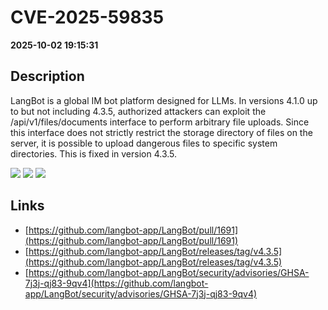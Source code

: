 # CVE-2025-59835

**2025-10-02 19:15:31**

## Description
LangBot is a global IM bot platform designed for LLMs. In versions 4.1.0 up to but not including 4.3.5, authorized attackers can exploit the /api/v1/files/documents interface to perform arbitrary file uploads. Since this interface does not strictly restrict the storage directory of files on the server, it is possible to upload dangerous files to specific system directories. This is fixed in version 4.3.5.

![](https://img.shields.io/static/v1?label=Score&message=8.6&color=red)
![](https://img.shields.io/static/v1?label=Severity&message=HIGH&color=red)
![](https://img.shields.io/static/v1?label=CWE&message=Traversal&color=green)

## Links
- [https://github.com/langbot-app/LangBot/pull/1691](https://github.com/langbot-app/LangBot/pull/1691)
- [https://github.com/langbot-app/LangBot/releases/tag/v4.3.5](https://github.com/langbot-app/LangBot/releases/tag/v4.3.5)
- [https://github.com/langbot-app/LangBot/security/advisories/GHSA-7j3j-qj83-9qv4](https://github.com/langbot-app/LangBot/security/advisories/GHSA-7j3j-qj83-9qv4)
